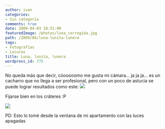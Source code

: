 ```yaml
---
author: ivan
categories:
- Sin categoría
comments: true
date: 2009-04-03 18:51:00
featuredImage: /photos/luna_corregida.jpg
path: /2009/04/luna-lunita-lunera
tags:
- Fotografías
- Locuras
title: Luna, lunita, lunera
wordpress_id: 775
---
```


No queda más que decir, cóooooomo me gusta mi cámara... ja ja ja... es un cacharro que no llega a ser profesional, pero con un poco de astucia se puede lograr resultados como este:
[![](/photos/luna_corregida.jpg)](https://4.bp.blogspot.com/_T2UWuNJg3dQ/SdYUmzoMLrI/AAAAAAAABcY/BcrGCzLuZmg/s1600-h/luna_corregida.jpg)

Fijarse bien en los cráteres :P

[![](/photos/luna_original.jpg)](https://4.bp.blogspot.com/_T2UWuNJg3dQ/SdYUnOEzCzI/AAAAAAAABcg/yQlju4hSVZY/s1600-h/luna_original.jpg)

PD: Esto lo tomé desde la ventana de mi apartamento con las luces apagadas
